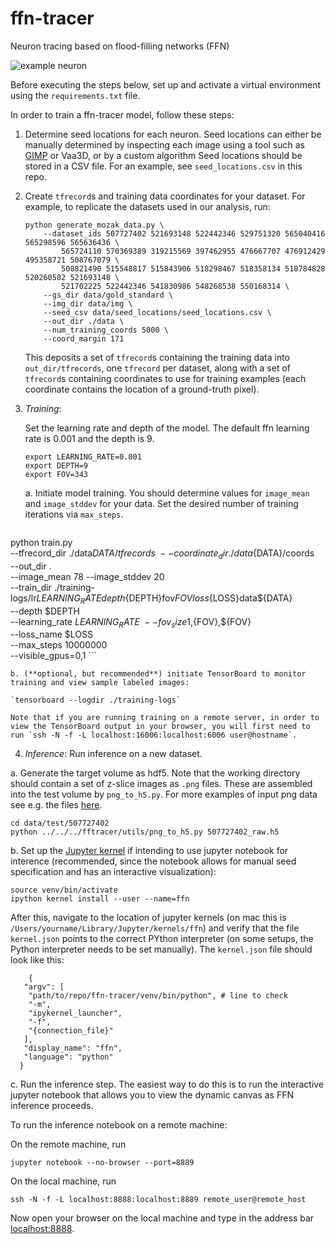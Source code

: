# ffn-tracer
Neuron tracing based on flood-filling networks (FFN)


![example neuron](./img/patch_and_label_507727402_f32.png)

Before executing the steps below, set up and activate a virtual environment using the `requirements.txt` file.

In order to train a ffn-tracer model, follow these steps:

1. Determine seed locations for each neuron. Seed locations can either be manually determined by inspecting each image using a tool such as [GIMP](https://www.gimp.org/) or Vaa3D, or by a custom algorithm Seed locations should be stored in a CSV file. For an example, see `seed_locations.csv` in this repo.

2. Create `tfrecord`s and training data coordinates for your dataset. For example, to replicate the datasets used in our analysis, run:

    ``` 
    python generate_mozak_data.py \
        --dataset_ids 507727402 521693148 522442346 529751320 565040416 565298596 565636436 \
            565724110 570369389 319215569 397462955 476667707 476912429 495358721 508767079 \
            508821490 515548817 515843906 518298467 518358134 518784828 520260582 521693148 \
            521702225 522442346 541830986 548268538 550168314 \
        --gs_dir data/gold_standard \
        --img_dir data/img \
        --seed_csv data/seed_locations/seed_locations.csv \
        --out_dir ./data \
        --num_training_coords 5000 \
        --coord_margin 171
    ```
    
    This deposits a set of `tfrecord`s containing the training data into `out_dir/tfrecords`, one `tfrecord` per dataset, along with a set of `tfrecord`s containing coordinates to use for training examples (each coordinate contains the location of a ground-truth pixel).
    
3. *Training*:

    Set the learning rate and depth of the model. The default ffn learning rate is 0.001 and the depth is 9.

    ``` 
    export LEARNING_RATE=0.001
    export DEPTH=9
    export FOV=343
    ```

    a. Initiate model training. You should determine values for `image_mean` and `image_stddev` for your data. Set the desired number of training iterations via `max_steps`.
    
    ```
python train.py \
    --tfrecord_dir ./data${DATA}/tfrecords \
    --coordinate_dir ./data${DATA}/coords \
    --out_dir . \
    --image_mean 78 --image_stddev 20 \
    --train_dir ./training-logs/lr${LEARNING_RATE}depth${DEPTH}fov${FOV}loss${LOSS}data${DATA} \
    --depth $DEPTH \
    --learning_rate $LEARNING_RATE \
    --fov_size 1,${FOV},${FOV} \
    --loss_name $LOSS \
    --max_steps 10000000 \
    --visible_gpus=0,1
    ```
    
    b. (**optional, but recommended**) initiate TensorBoard to monitor training and view sample labeled images:
    
    `tensorboard --logdir ./training-logs`
    
    Note that if you are running training on a remote server, in order to view the TensorBoard output in your browser, you will first need to run `ssh -N -f -L localhost:16006:localhost:6006 user@hostname`.

4. *Inference*: Run inference on a new dataset.

  a. Generate the target volume as hdf5. Note that the working directory should contain a set of z-slice images as `.png` files. These are assembled into the test volume by `png_to_h5.py`. For more examples of input png data see e.g. the files [here](https://github.com/janelia-flyem/neuroproof_examples/tree/master/training_sample2/grayscale_maps).

  ```
  cd data/test/507727402
  python ../../../fftracer/utils/png_to_h5.py 507727402_raw.h5
  ```
  
  b. Set up the [Jupyter kernel](https://ipython.readthedocs.io/en/stable/install/kernel_install.html) if intending to use jupyter notebook for interence (recommended, since the notebook allows for manual seed specification and has an interactive visualization):
  
  ``` 
  source venv/bin/activate
  ipython kernel install --user --name=ffn
  ```
  
  After this, navigate to the location of jupyter kernels (on mac this is `/Users/yourname/Library/Jupyter/kernels/ffn`) and verify that the file `kernel.json` points to the correct PYthon interpreter (on some setups, the Python interpreter needs to be set manually). The `kernel.json` file should look like this:
  ```
      {
     "argv": [
      "path/to/repo/ffn-tracer/venv/bin/python", # line to check
      "-m",
      "ipykernel_launcher",
      "-f",
      "{connection_file}"
     ],
     "display_name": "ffn",
     "language": "python"
    }
  ```

  c. Run the inference step. The easiest way to do this is to run the interactive jupyter notebook that allows you to view the dynamic canvas as FFN inference proceeds.
  
  To run the inference notebook on a remote machine:
  
  On the remote machine, run
  ```
  jupyter notebook --no-browser --port=8889
  ```
  
  On the local machine, run
  ``` 
  ssh -N -f -L localhost:8888:localhost:8889 remote_user@remote_host
  ```
  
  Now open your browser on the local machine and type in the address bar [localhost:8888](localhost:8888).
